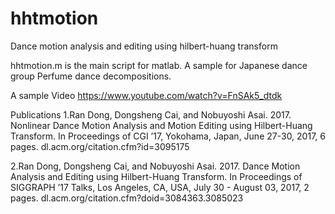 # hhtmotion
Dance motion analysis and editing using hilbert-huang transform

hhtmotion.m is the main script for matlab.
A sample for Japanese dance group Perfume dance decompositions.

A sample Video 
https://www.youtube.com/watch?v=FnSAk5_dtdk


Publications
1.Ran Dong, Dongsheng Cai, and Nobuyoshi Asai. 2017. Nonlinear Dance Motion Analysis and Motion Editing using Hilbert-Huang Transform. In Proceedings of CGI ’17, Yokohama, Japan, June 27-30, 2017, 6 pages.
dl.acm.org/citation.cfm?id=3095175

2.Ran Dong, Dongsheng Cai, and Nobuyoshi Asai. 2017. Dance Motion Analysis and Editing using Hilbert-Huang Transform. In Proceedings of SIGGRAPH ’17 Talks, Los Angeles, CA, USA, July 30 - August 03, 2017, 2 pages.
dl.acm.org/citation.cfm?doid=3084363.3085023
